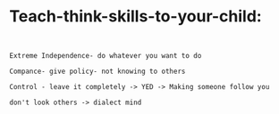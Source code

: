 # Teach-think-skills-to-your-child:



```


Extreme Independence- do whatever you want to do

Compance- give policy- not knowing to others

Control - leave it completely -> YED -> Making someone follow you

don't look others -> dialect mind


```








